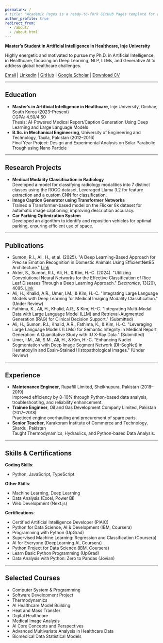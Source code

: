 ```yaml
---
permalink: /
# title: "Academic Pages is a ready-to-fork GitHub Pages template for academic personal websites"
author_profile: true
redirect_from: 
  - /about/
  - /about.html
---
```



**Master’s Student in Artificial Intelligence in Healthcare, Inje University**

Highly energetic and motivated to pursue my Ph.D. in Artificial Intelligence in Healthcare, focusing on Deep Learning, NLP, LLMs, and Generative AI to address global healthcare challenges.

[Email](mailto:Haiderali605@hotmail.com) | [LinkedIn](https://www.linkedin.com/in/haider-ali605) | [GitHub](https://github.com/Hyder605) | [Google Scholar](https://scholar.google.com/citations?user=BUQ9ChkAAAAJ&hl=en&authuser=1) | [Download CV](/files/Haider_Ali_CV.pdf)

---

## Education

- **Master’s in Artificial Intelligence in Healthcare**, Inje University, Gimhae, South Korea (2023–Present)  
  CGPA: 4.50/4.50  
  Thesis: AI-Powered Medical Report/Caption Generation Using Deep Learning and Large Language Models
- **B.Sc. in Mechanical Engineering**, University of Engineering and Technology, Taxila, Pakistan (2012–2016)  
  Final Year Project: Design and Experimental Analysis on Solar Parabolic Trough using Nano Particle

---

## Research Projects

- **Medical Modality Classification in Radiology**  
  Developed a model for classifying radiology modalities into 7 distinct classes using the ROCO dataset. Leveraged Llama 3.2 for feature extraction and a custom CNN for classification.
- **Image Caption Generator using Transformer Networks**  
  Trained a Transformer-based model on the Flicker 8k dataset for automatic image captioning, improving description accuracy.
- **Car Parking Optimization System**  
  Developed an algorithm to identify and reposition vehicles for optimal parking, ensuring efficient use of space.

---

## Publications

- Sumon, R.I., Ali, H., et al. (2025). "A Deep Learning-Based Approach for Precise Emotion Recognition in Domestic Animals Using EfficientNetB5 Architecture." [Link](#)
- Akter, S., Sumon, R.I., Ali, H., & Kim, H.-C. (2024). "Utilizing Convolutional Neural Networks for the Effective Classification of Rice Leaf Diseases Through a Deep Learning Approach." *Electronics*, 13(20), 4095. [Link](#)
- Ali, H., Khalid, A.R., Umer, I.M., & Kim, H.-C. "Integrating Large Language Models with Deep Learning for Medical Imaging Modality Classification." (Under Review)
- Fathima, K., Ali, H., Khalid, A.R., & Kim, H.-C. "Integrating Multi-Modal Data with Large Language Model (LLM) and Retrieval-Augmented Generation (RAG) for Clinical Decision Support." (Submitted)
- Ali, H., Sumon, R.I., Khalid, A.R., Fathima, K., & Kim, H.-C. "Leveraging Large Language Models (LLMs) for Semantic Integrity in Medical Report Generation: A Quantitative Study with IU X-Ray Data." (Submitted)
- Umer, I.M., Ali, S.M., Ali, H., & Kim, H.-C. "Enhancing Nuclei Segmentation with Deep Image Segment Network (DI-SegNet) in Hematoxylin and Eosin-Stained Histopathological Images." (Under Review)

---

## Experience

- **Maintenance Engineer**, Rupafill Limited, Sheikhupura, Pakistan (2018–2019)  
  Improved efficiency by 8–10% through Python-based data analysis, troubleshooting, and reliability enhancement.
- **Trainee Engineer**, Oil and Gas Development Company Limited, Pakistan (2017–2018)  
  Practiced engine overhauling and procurement of spare parts.
- **Senior Teacher**, Karakoram Institute of Commerce and Technology, Skardu, Pakistan  
  Taught Thermodynamics, Hydraulics, and Python-based Data Analysis.

---

## Skills & Certifications

**Coding Skills**:
- Python, JavaScript, TypeScript

**Other Skills**:
- Machine Learning, Deep Learning
- Data Analysis (Excel, Power BI)
- Web Development (Next.js)

**Certifications**:
- Certified Artificial Intelligence Developer (PIAIC)
- Python for Data Science, AI & Development (IBM, Coursera)
- Programming with Python (UpGrad)
- Supervised Machine Learning: Regression and Classification (Coursera)
- AI for Everyone (DeepLearning.AI, Coursera)
- Python Project for Data Science (IBM, Coursera)
- Learn Basic Python Programming (UpGrad)
- Data Analysis with Python: Zero to Pandas (Jovian)

---

## Selected Courses

- Computer System & Programming
- Software Development Project
- Thermodynamics
- AI Healthcare Model Building
- Heat and Mass Transfer
- Digital Healthcare
- Medical Image Analysis
- AI Core Concepts and Perspectives
- Advanced Multivariate Analysis in Healthcare Data
- Biomedical Data Statistical Models